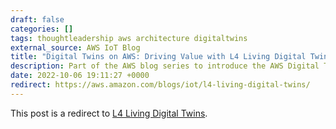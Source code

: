 ```yaml
---
draft: false
categories: []
tags: thoughtleadership aws architecture digitaltwins
external_source: AWS IoT Blog
title: "Digital Twins on AWS: Driving Value with L4 Living Digital Twins"
description: Part of the AWS blog series to introduce the AWS Digital Twin Levels (L1-L4).
date: 2022-10-06 19:11:27 +0000
redirect: https://aws.amazon.com/blogs/iot/l4-living-digital-twins/
---
```


This post is a redirect to [L4 Living Digital Twins](https://aws.amazon.com/blogs/iot/l4-living-digital-twins/).